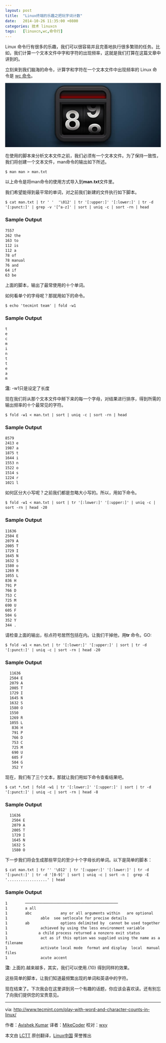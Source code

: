 ```yaml
---
layout: post
title:	"Linux终端的乐趣之把玩字词计数"
date:	2014-10-26 11:35:00 +0800 
categories:	技术 linuxcn 
tags:	[linuxcn,wc,命令行]
---
```



Linux 命令行有很多的乐趣，我们可以很容易并且完善地执行很多繁琐的任务。比如，我们计算一个文本文件中字和字符的出现频率，这就是我们打算在这篇文章中讲到的。


立刻来到我们脑海的命令，计算字和字符在一个文本文件中出现频率的 Linux 命令是 [wc 命令](http://www.tecmint.com/wc-command-examples/)。


![](/Asserts/Images/album/201410/25/223914bqytedyc7375jyev.jpg)


在使用的脚本来分析文本文件之前，我们必须有一个文本文件。为了保持一致性，我们将创建一个文本文件，man命令的输出如下所述。



```
$ man man > man.txt

```

以上命令是将man命令的使用方式导入到**man.txt**文件里。


我们希望能得到最平常的单词，对之前我们新建的文件执行如下脚本。



```
$ cat man.txt | tr ' '  '\012' | tr '[:upper:]' '[:lower:]' | tr -d '[:punct:]' | grep -v '[^a-z]' | sort | uniq -c | sort -rn | head

```

### Sample Output



```
7557 
262 the 
163 to 
112 is 
112 a 
78 of 
78 manual 
76 and 
64 if 
63 be

```

上面的脚本，输出了最常使用的十个单词。


如何看单个的字母呢？那就用如下的命令。



```
$ echo 'tecmint team' | fold -w1

```

### Sample Output



```
t 
e 
c 
m 
i 
n 
t 
t 
e 
a 
m

```

**注**: -w1只是设定了长度


现在我们将从那个文本文件中掰下来的每一个字母，对结果进行排序，得到所需的输出频率的十个最常见的字符。



```
$ fold -w1 < man.txt | sort | uniq -c | sort -rn | head

```

### Sample Output



```
8579  
2413 e
1987 a
1875 t
1644 i
1553 n
1522 o
1514 s
1224 r
1021 l

```

如何区分大小写呢？之前我们都是忽略大小写的。所以，用如下命令。



```
$ fold -w1 < man.txt | sort | tr '[:lower:]' '[:upper:]' | uniq -c | sort -rn | head -20

```

### Sample Output



```
11636  
2504 E 
2079 A 
2005 T 
1729 I 
1645 N 
1632 S 
1580 o
1269 R 
1055 L 
836 H 
791 P 
766 D 
753 C 
725 M 
690 U 
605 F 
504 G 
352 Y 
344 .

```

请检查上面的输出，标点符号居然包括在内。让我们干掉他，用**tr** 命令。GO:



```
$ fold -w1 < man.txt | tr '[:lower:]' '[:upper:]' | sort | tr -d '[:punct:]' | uniq -c | sort -rn | head -20

```

### Sample Output



```
  11636  
  2504 E 
  2079 A 
  2005 T 
  1729 I 
  1645 N 
  1632 S 
  1580 O 
  1550 
  1269 R 
  1055 L 
   836 H 
   791 P 
   766 D 
   753 C 
   725 M 
   690 U 
   605 F 
   504 G 
   352 Y

```

现在，我们有了三个文本，那就让我们用如下命令查看结果吧。



```
$ cat *.txt | fold -w1 | tr '[:lower:]' '[:upper:]' | sort | tr -d '[:punct:]' | uniq -c | sort -rn | head -8

```

### Sample Output



```
  11636  
   2504 E 
   2079 A 
   2005 T 
   1729 I 
   1645 N 
   1632 S 
   1580 O

```

下一步我们将会生成那些罕见的至少十个字母长的单词。以下是简单的脚本：



```
$ cat man.txt | tr '' '\012' | tr '[:upper:]' '[:lower:]' | tr -d '[:punct:]' | tr -d '[0-9]' | sort | uniq -c | sort -n |  grep -E '..................' | head

```

### Sample Output



```
1        ────────────────────────────────────────── 
1        a all 
1        abc             any or all arguments within   are optional 
1               able  see setlocale for precise details 
1        ab              options delimited by  cannot be used together 
1               achieved by using the less environment variable 
1              a child process returned a nonzero exit status 
1               act as if this option was supplied using the name as a filename 
1               activate local mode  format and display  local  manual  files 
1               acute accent

```

**注**: 上面的.越来越多，其实，我们可以使用.{10} 得到同样的效果。


这些简单的脚本，让我们知道最频繁出现的单词和英语中的字符。


现在结束了。下次我会在这里讲到另一个有趣的话题，你应该会喜欢读。还有别忘了向我们提供您的宝贵意见。




---


via: <http://www.tecmint.com/play-with-word-and-character-counts-in-linux/>


作者：[Avishek Kumar](http://www.tecmint.com/author/avishek/) 译者：[MikeCoder](https://github.com/MikeCoder) 校对：[wxy](https://github.com/wxy)


本文由 [LCTT](https://github.com/LCTT/TranslateProject) 原创翻译，[Linux中国](http://linux.cn/) 荣誉推出
